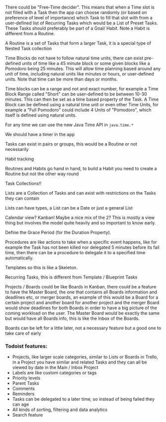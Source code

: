There could be "Free-Time decider". This means that when a Time slot is not filled with a Task then the app can choose randomly (or based on preference of level of importance) which Task to fill that slot with from a user-defined list of Recurring Tasks which would be a List of Preset Tasks. These Tasks should preferably be part of a Goal/ Habit. Note a Habit is different from a Routine.

A Routine is a set of Tasks that form a larger Task, it is a special type of Nested Task collection

Time Blocks do not have to follow natural time units, there can exist pre-defined units of time like a 45 minute block or some given blocks like a Pomodoro being 25 minutes. This will allow time planning based around any unit of time, including natural units like minutes or hours, or user-defined units. Note that time can be more than days or months.

Time blocks can be a range and not and exact number, for example a Time Block Range called "Short" can be user-defined to be between 10-30 minutes. This can then be set as a time based property of the Task. A Time Block can be defined using a natural time unit or even other Time Units, for example a "Full Pomodoro" could include 4 Units of "Pomodoro", which itself is defined using natural units.

For any time we can use the new Java Time API in `java.time.*`

We should have a timer in the app

Tasks can exist in pairs or groups, this would be a Routine or not necessarily

Habit tracking

Routines and Habits go hand in hand, to build a Habit you need to create a Routine but not the other way round

Task Collections!!

Lists are a Collection of Tasks and can exist with restrictions on the Tasks they can contain

Lists can have types, a List can be a Date or just a general List

Calendar view? Kanban! Maybe a nice mix of the 2? This is mostly a view thing but involves the model quite heavily and so important to know early.

Define the Grace Period (for the Duration Property).

Procedures are like actions to take when a specific event happens, like for example the Task has not been killed nor delegated 5 minutes before its fail time, then there can be a procedure to delegate it to a specified time automatically.

Templates so this is like a Skeleton.

Recurring Tasks, this is different from Template / Blueprint Tasks

Projects / Boards could be like Boards in Kanban, there could be a feature to have the Master Board, the one that contains all Boards information and deadlines etc, or merger boards, an example of this would be a Board for a certain project and another board for another project and the merger Board would show deadlines for both Boards in order to have a big picture of the coming workload on the user. The Master Board would be exactly the same but would have all Boards info, this is like the Inbox of the Boards.

Boards can be left for a little later, not a necessary feature but a good one to take care of early


### Todoist features:
* Projects, like larger scale categories, similar to Lists or Boards in Trello, in a Project you have similar and related Tasks and they can all be viewed by date in the Main / Inbox Project
* Labels are like custom categories or tags
* Priority levels
* Parent Tasks
* Comments
* Reminders
* Tasks can be delegated to a later time, so instead of being failed they can age
* All kinds of sorting, filtering and data analytics
* Search feature

